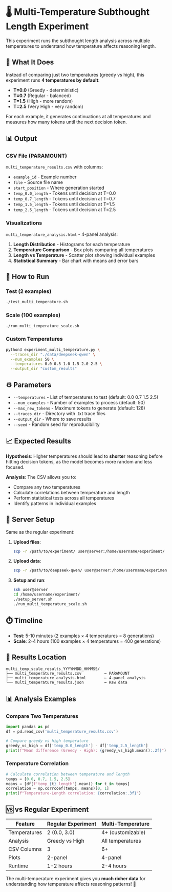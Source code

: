 # 🌡️ Multi-Temperature Subthought Length Experiment

This experiment runs the subthought length analysis across multiple temperatures to understand how temperature affects reasoning length.

## 🎯 **What It Does**

Instead of comparing just two temperatures (greedy vs high), this experiment runs **4 temperatures by default**:
- **T=0.0** (Greedy - deterministic)
- **T=0.7** (Regular - balanced)
- **T=1.5** (High - more random)
- **T=2.5** (Very High - very random)

For each example, it generates continuations at all temperatures and measures how many tokens until the next decision token.

## 📊 **Output**

### **CSV File (PARAMOUNT)**
`multi_temperature_results.csv` with columns:
- `example_id` - Example number
- `file` - Source file name
- `start_position` - Where generation started
- `temp_0.0_length` - Tokens until decision at T=0.0
- `temp_0.7_length` - Tokens until decision at T=0.7
- `temp_1.5_length` - Tokens until decision at T=1.5
- `temp_2.5_length` - Tokens until decision at T=2.5

### **Visualizations**
`multi_temperature_analysis.html` - 4-panel analysis:
1. **Length Distribution** - Histograms for each temperature
2. **Temperature Comparison** - Box plots comparing all temperatures
3. **Length vs Temperature** - Scatter plot showing individual examples
4. **Statistical Summary** - Bar chart with means and error bars

## 🚀 **How to Run**

### **Test (2 examples)**
```bash
./test_multi_temperature.sh
```

### **Scale (100 examples)**
```bash
./run_multi_temperature_scale.sh
```

### **Custom Temperatures**
```bash
python3 experiment_multi_temperature.py \
  --traces_dir "./data/deepseek-qwen" \
  --num_examples 50 \
  --temperatures 0.0 0.5 1.0 1.5 2.0 2.5 \
  --output_dir "custom_results"
```

## ⚙️ **Parameters**

- `--temperatures` - List of temperatures to test (default: 0.0 0.7 1.5 2.5)
- `--num_examples` - Number of examples to process (default: 50)
- `--max_new_tokens` - Maximum tokens to generate (default: 128)
- `--traces_dir` - Directory with .txt trace files
- `--output_dir` - Where to save results
- `--seed` - Random seed for reproducibility

## 📈 **Expected Results**

**Hypothesis**: Higher temperatures should lead to **shorter** reasoning before hitting decision tokens, as the model becomes more random and less focused.

**Analysis**: The CSV allows you to:
- Compare any two temperatures
- Calculate correlations between temperature and length
- Perform statistical tests across all temperatures
- Identify patterns in individual examples

## 🔧 **Server Setup**

Same as the regular experiment:

1. **Upload files**:
   ```bash
   scp -r /path/to/experiment/ user@server:/home/username/experiment/
   ```

2. **Upload data**:
   ```bash
   scp -r /path/to/deepseek-qwen/ user@server:/home/username/experiment/data/
   ```

3. **Setup and run**:
   ```bash
   ssh user@server
   cd /home/username/experiment/
   ./setup_server.sh
   ./run_multi_temperature_scale.sh
   ```

## ⏱️ **Timeline**

- **Test**: 5-10 minutes (2 examples × 4 temperatures = 8 generations)
- **Scale**: 2-4 hours (100 examples × 4 temperatures = 400 generations)

## 🎉 **Results Location**

```
multi_temp_scale_results_YYYYMMDD_HHMMSS/
├── multi_temperature_results.csv          ← PARAMOUNT
├── multi_temperature_analysis.html        ← 4-panel analysis
└── multi_temperature_results.json         ← Raw data
```

## 📊 **Analysis Examples**

### **Compare Two Temperatures**
```python
import pandas as pd
df = pd.read_csv('multi_temperature_results.csv')

# Compare greedy vs high temperature
greedy_vs_high = df['temp_0.0_length'] - df['temp_2.5_length']
print(f"Mean difference (Greedy - High): {greedy_vs_high.mean():.2f}")
```

### **Temperature Correlation**
```python
# Calculate correlation between temperature and length
temps = [0.0, 0.7, 1.5, 2.5]
means = [df[f'temp_{t}_length'].mean() for t in temps]
correlation = np.corrcoef(temps, means)[0, 1]
print(f"Temperature-Length correlation: {correlation:.3f}")
```

## 🆚 **vs Regular Experiment**

| Feature | Regular Experiment | Multi-Temperature |
|---------|-------------------|-------------------|
| Temperatures | 2 (0.0, 3.0) | 4+ (customizable) |
| Analysis | Greedy vs High | All temperatures |
| CSV Columns | 3 | 6+ |
| Plots | 2-panel | 4-panel |
| Runtime | 1-2 hours | 2-4 hours |

The multi-temperature experiment gives you **much richer data** for understanding how temperature affects reasoning patterns! 🚀
